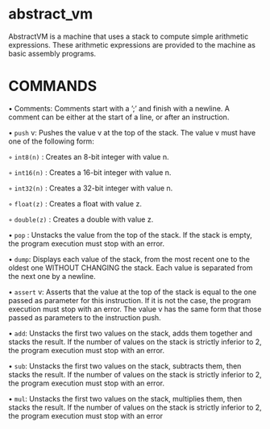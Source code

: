 # abstract_vm

AbstractVM is a machine that uses a stack to compute simple arithmetic expressions.
These arithmetic expressions are provided to the machine as basic assembly programs.



# COMMANDS

• Comments: Comments start with a ’;’ and finish with a newline. A comment can
  be either at the start of a line, or after an instruction.
  
• `push` v: Pushes the value v at the top of the stack. The value v must have one of
  the following form:
  
◦ `int8(n)` : Creates an 8-bit integer with value n.

◦ `int16(n)` : Creates a 16-bit integer with value n.

◦ `int32(n)` : Creates a 32-bit integer with value n.

◦ `float(z)` : Creates a float with value z.

◦ `double(z)` : Creates a double with value z.

• `pop` : Unstacks the value from the top of the stack. If the stack is empty, the
program execution must stop with an error.

• `dump`: Displays each value of the stack, from the most recent one to the oldest
one WITHOUT CHANGING the stack. Each value is separated from the next one
by a newline.

• `assert` v: Asserts that the value at the top of the stack is equal to the one passed
as parameter for this instruction. If it is not the case, the program execution must
stop with an error. The value v has the same form that those passed as parameters
to the instruction push.

• `add`: Unstacks the first two values on the stack, adds them together and stacks the
result. If the number of values on the stack is strictly inferior to 2, the program
execution must stop with an error.

• `sub`: Unstacks the first two values on the stack, subtracts them, then stacks the
result. If the number of values on the stack is strictly inferior to 2, the program
execution must stop with an error.

• `mul`: Unstacks the first two values on the stack, multiplies them, then stacks the
result. If the number of values on the stack is strictly inferior to 2, the program
execution must stop with an error
